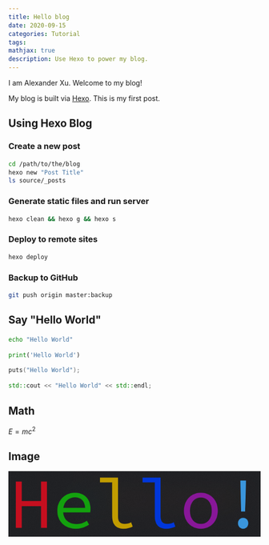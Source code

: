 ```yaml
---
title: Hello blog
date: 2020-09-15
categories: Tutorial
tags:
mathjax: true
description: Use Hexo to power my blog.
---
```


I am Alexander Xu. Welcome to my blog!

My blog is built via [Hexo](https://hexo.io/). This is my first post.

## Using Hexo Blog

### Create a new post

```sh
cd /path/to/the/blog
hexo new "Post Title"
ls source/_posts
```

### Generate static files and run server

``` sh
hexo clean && hexo g && hexo s
```

### Deploy to remote sites

``` sh
hexo deploy
```

### Backup to GitHub

```sh
git push origin master:backup
```

## Say "Hello World"

```sh
echo "Hello World"
```

```python
print('Hello World')
```

```c
puts("Hello World");
```

```c++
std::cout << "Hello World" << std::endl;
```

## Math

$E=mc^2$

## Image

![Colorful Hello](./Hello_blog/0.png)
